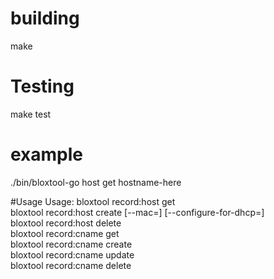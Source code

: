 # building
make

# Testing
make test

# example
./bin/bloxtool-go host get hostname-here

#Usage
Usage:
    bloxtool record:host get <hostname> <view>  
    bloxtool record:host create <hostname> <ipv4addrs> <view> [--mac=<mac>] [--configure-for-dhcp=<true>]  
    bloxtool record:host delete <hostname> <view>  
    bloxtool record:cname get <alias> <view>  
    bloxtool record:cname create <alias> <cname> <view>  
    bloxtool record:cname update <alias> <cname> <view>  
    bloxtool record:cname delete <alias> <view>  
